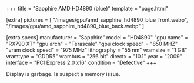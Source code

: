 +++
title     = "Sapphire AMD HD4890 (blue)"
template  = "page.html"

[extra]
pictures  = [
  "/images/gpu/amd_sapphire_hd4890_blue_front.webp",
  "/images/gpu/amd_sapphire_hd4890_blue_back.webp"
]

  [extra.specs]
  manufacturer       = "Sapphire"
  model              = "HD4890"
  "gpu name"         = "RX790 XT"
  "gpu arch"         = "Terascale"
  "gpu clock speed"  = "850 MHZ"
  "vram clock speed" = "975 MHz"
  lithography        = "55 nm"
  vramsize           = "1 GB"
  vramtype           = "GDDR5"
  vrambus            = "256 bit"
  directx            = "10.1"
  year               = "2009"
  interface          = "PCI Express 2.0 x16"
  condition          = "Defective"
+++

<div class="block">Display is garbage. Is suspect a memory issue.</div>